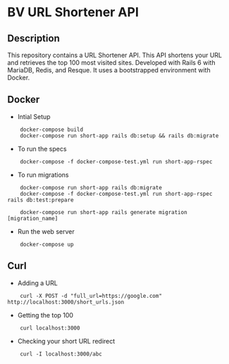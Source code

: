 # BV URL Shortener API

## Description
This repository contains a URL Shortener API. This API shortens your URL and retrieves the top 100 most visited sites. Developed with Rails 6 with MariaDB, Redis, and Resque. It uses a bootstrapped environment with Docker.


## Docker
- Intial Setup
```
    docker-compose build
    docker-compose run short-app rails db:setup && rails db:migrate
```

- To run the specs
```
    docker-compose -f docker-compose-test.yml run short-app-rspec
```

- To run migrations
```
    docker-compose run short-app rails db:migrate
    docker-compose -f docker-compose-test.yml run short-app-rspec rails db:test:prepare

    docker-compose run short-app rails generate migration [migration_name]
```

- Run the web server
```
    docker-compose up
```

## Curl

- Adding a URL
```
    curl -X POST -d "full_url=https://google.com" http://localhost:3000/short_urls.json
```

- Getting the top 100
```
    curl localhost:3000
```

- Checking your short URL redirect
```
    curl -I localhost:3000/abc
```